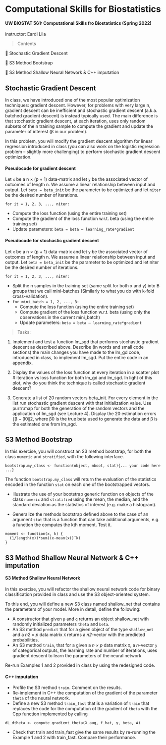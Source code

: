 # Computational Skills for Biostatistics
#### UW BIOSTAT 561: Computational Skills fro Biostatistics (Spring 2022)
instructor: Eardi Lila

> Contents

🌟 Stochastic Gradient Descent 

🌟 S3 Method Bootstrap

🌟 S3 Method Shallow Neural Network & C++ imputation

## Stochastic Gradient Descent 

In class, we have introduced one of the most popular optimization techniques: gradient descent. However, for problems with very large n, gradient descent can be inefficient and stochastic gradient descent (a.k.a. batched gradient descent) is instead typically used. The main difference is that stochastic gradient descent, at each iteration, uses only random subsets of the n training sample to compute the gradient and update the parameter of interest (β in our problem).

In this problem, you will modify the gradient descent algorithm for linear regression introduced in class (you can also work on the logistic regression problem – slightly more challenging) to perform stochastic gradient descent optimization.

#### Pseudocode for gradient descent

Let `x` be a n × (p + 1) data-matrix and let `y` be the associated vector of outcomes of length n. We assume a linear relationship between input and output. Let `beta = beta_init` be the parameter to be optimized and let `niter` be the desired number of iterations.

`for it = 1, 2, 3, ..., niter:`
- Compute the loss function (using the entire training set)
- Compute the gradient of the loss function w.r.t. beta (using the entire training set)
- Update parameters: `beta = beta – learning_rate*gradient`

#### Pseudocode for stochastic gradient descent

Let `x` be a n × (p + 1) data-matrix and let `y` be the associated vector of outcomes of length n. We assume a linear relationship between input and output. Let `beta = beta_init` be the parameter to be optimized and let niter be the desired number of iterations.

`for it = 1, 2, 3, ..., niter:`

- Split the n samples in the training set (same split for both x and y) into B groups that we call
mini-batches (Similarly to what you do with k-fold cross-validation).
- `for mini_batch = 1, 2, ..., B:`
    - Compute the loss function (using the entire training set)
    - Compute gradient of the loss function w.r.t. beta (using only the observations in the current mini_batch)
    - Update parameters: `beta = beta – learning_rate*gradient`

> Tasks:
1. Implement and test a function lm_sgd that performs stochastic gradient descent as described above. Describe (in words and small code sections) the main changes you have made to the lm_gd code, introduced in class, to implement lm_sgd. Put the entire code in an appendix.

2. Display the values of the loss function at every iteration in a scatter plot # iteration vs loss function for both lm_gd and lm_sgd. In light of this plot, why do you think the technique is called stochastic gradient descent?

3. Generate a list of 20 random vectors beta_init. For every element in the list run stochastic gradient descent with that initialization value. Use purrr:map for both the generation of the random vectors and the application of lm_sgd (see Lecture 4). Display the 20 estimation errors ∥β − β0∥2, where β0 is the true beta used to generate the data and β is the estimated one from lm_sgd.

## S3 Method Bootstrap

In this exercise, you will construct an S3 method bootstrap, for both the class `numeric` and `stratified`, with the following interface.

```
bootstrap.my_class <- function(object, nboot, stat){... your code here ...}
```
The function `bootstrap.my_class` will return the evaluation of the statistics encoded in the function `stat` on each one of the bootstrapped vectors. 

- Illustrate the use of your bootstrap generic function on objects of the class `numeric` and `stratified` using the mean, the median, and the standard deviation as the statistics of interest (e.g. make a histogram).

- Generalize the methods bootstrap defined above to the case of an argument `stat` that is a function that can take additional arguments, e.g. a function the computes the kth moment. Test it.

```
moment <- function(x, k) {
  (1/length(x))*sum((x-mean(x))ˆk)
}
```

## S3 Method Shallow Neural Network & C++ imputation

#### S3 Method Shallow Neural Network

In this exercise, you will refactor the shallow neural network code for binary classification provided in class and use the S3 object-oriented system.

To this end, you will define a new S3 class named shallow_net that contains the parameters of your model. More in detail, define the following:

- A constructor that given `p` and `q` returns an object shallow_net with randomly initialized parameters `theta` and `beta`.
- An S3 method `predict` that for a given object of the type `shallow_net` and a *n2 × p* data matrix `X` returns a *n2*-vector with the predicted probabilities.
- An S3 method `train`, that for a given a *n × p* data matrix `X`, a *n*-vector `y` of categorical outputs, the learning rate and number of iterations, uses gradient descent to learn the parameters of the neural network.

Re-run Examples 1 and 2 provided in class by using the redesigned code.

#### C++ imputation

- Profile the S3 method `train`. Comment on the results.
- Re-implement in C++ the computation of the gradient of the parameter `theta` of the neural network.
- Define a new S3 method `train_fast` that is a variation of `train` that replaces the code for the computation of the gradient of `theta` with the Cpp function implemented by calling

```
dL_dtheta <- compute_gradient_theta(X_aug, f_hat, y, beta, A)
```

- Check that train and train_fast give the same results by re-running the Example 1 and 2 with train_fast. Compare their performance.



